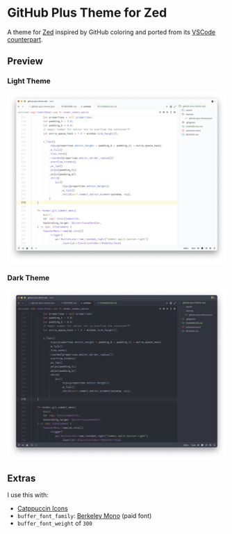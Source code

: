 # GitHub Plus Theme for Zed

A theme for [Zed](https://zed.dev/) inspired by GitHub coloring and ported from its [VSCode counterpart](https://github.com/thenikso/github-plus-theme).

## Preview

### Light Theme
![GitHub Plus Light Theme](assets/light.png)

### Dark Theme
![GitHub Plus Dark Theme](assets/dark.png)

## Extras

I use this with:
- [Catppuccin Icons](https://github.com/catppuccin/zed-icons)
- `buffer_font_family`: [Berkeley Mono](https://usgraphics.com/products/berkeley-mono) (paid font)
- `buffer_font_weight` of `300`
